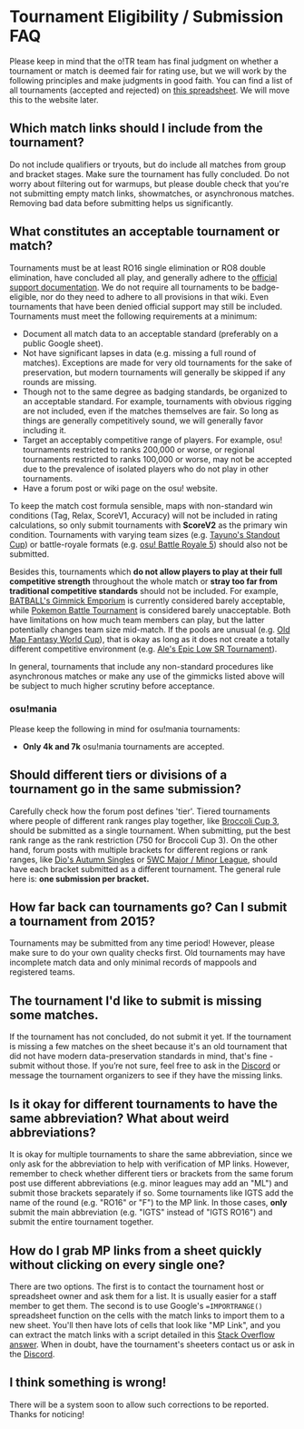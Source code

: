 # Tournament Eligibility / Submission FAQ

Please keep in mind that the o!TR team has final judgment on whether a tournament or match is deemed fair for rating use, but we will work by the following principles and make judgments in good faith. You can find a list of all tournaments (accepted and rejected) on [this spreadsheet](https://docs.google.com/spreadsheets/d/1F6yBKfVQqkusVxoIEEBP9j4l0h52D0tPHODGXQqCau8/edit?gid=817877375#gid=817877375). We will move this to the website later.

## Which match links should I include from the tournament?

Do not include qualifiers or tryouts, but do include all matches from group and bracket stages. Make sure the tournament has fully concluded. Do not worry about filtering out for warmups, but please double check that you're not submitting empty match links, showmatches, or asynchronous matches. Removing bad data before submitting helps us significantly.

## What constitutes an acceptable tournament or match?

Tournaments must be at least RO16 single elimination or RO8 double elimination, have concluded all play, and generally adhere to the [official support documentation](https://osu.ppy.sh/wiki/en/Tournaments/Official_support#tournaments). We do not require all tournaments to be badge-eligible, nor do they need to adhere to all provisions in that wiki. Even tournaments that have been denied official support may still be included. Tournaments must meet the following requirements at a minimum:

* Document all match data to an acceptable standard (preferably on a public Google sheet).
* Not have significant lapses in data (e.g. missing a full round of matches). Exceptions are made for very old tournaments for the sake of preservation, but modern tournaments will generally be skipped if any rounds are missing.
* Though not to the same degree as badging standards, be organized to an acceptable standard. For example, tournaments with obvious rigging are not included, even if the matches themselves are fair. So long as things are generally competitively sound, we will generally favor including it.
* Target an acceptably competitive range of players. For example, osu! tournaments restricted to ranks 200,000 or worse, or regional tournaments restricted to ranks 100,000 or worse, may not be accepted due to the prevalence of isolated players who do not play in other tournaments.
* Have a forum post or wiki page on the osu! website.

To keep the match cost formula sensible, maps with non-standard win conditions (Tag, Relax, ScoreV1, Accuracy) will not be included in rating calculations, so only submit tournaments with **ScoreV2** as the primary win condition. Tournaments with varying team sizes (e.g. [Tayuno's Standout Cup](https://osu.ppy.sh/community/forums/topics/1492360?n=1)) or battle-royale formats (e.g. [osu! Battle Royale 5](https://osu.ppy.sh/community/forums/topics/1502313?n=1)) should also not be submitted.

Besides this, tournaments which **do not allow players to play at their full competitive strength** throughout the whole match or **stray too far from traditional competitive standards** should not be included. For example, [BATBALL's Gimmick Emporium](https://osu.ppy.sh/community/forums/topics/1767170?n=1) is currently considered barely acceptable, while [Pokemon Battle Tournament](https://osu.ppy.sh/community/forums/topics/1790791?n=1) is considered barely unacceptable. Both have limitations on how much team members can play, but the latter potentially changes team size mid-match. If the pools are unusual (e.g. [Old Map Fantasy World Cup](https://osu.ppy.sh/community/forums/topics/1359817?n=1)), that is okay as long as it does not create a totally different competitive environment (e.g. [Ale's Epic Low SR Tournament](https://osu.ppy.sh/community/forums/topics/1390305?n=1)).

In general, tournaments that include any non-standard procedures like asynchronous matches or make any use of the gimmicks listed above will be subject to much higher scrutiny before acceptance.

### osu!mania

Please keep the following in mind for osu!mania tournaments:

- **Only 4k and 7k** osu!mania tournaments are accepted.

## Should different tiers or divisions of a tournament go in the same submission?

Carefully check how the forum post defines 'tier'. Tiered tournaments where people of different rank ranges play together, like [Broccoli Cup 3](https://osu.ppy.sh/community/forums/topics/1829892?n=1), should be submitted as a single tournament. When submitting, put the best rank range as the rank restriction (750 for Broccoli Cup 3). On the other hand, forum posts with multiple brackets for different regions or rank ranges, like [Dio's Autumn Singles](https://osu.ppy.sh/community/forums/topics/1086855?n=1) or [5WC Major / Minor League](https://osu.ppy.sh/community/forums/topics/1541806?n=1), should have each bracket submitted as a different tournament. The general rule here is: **one submission per bracket.**

## How far back can tournaments go? Can I submit a tournament from 2015?

Tournaments may be submitted from any time period! However, please make sure to do your own quality checks first. Old tournaments may have incomplete match data and only minimal records of mappools and registered teams.

## The tournament I'd like to submit is missing some matches.

If the tournament has not concluded, do not submit it yet. If the tournament is missing a few matches on the sheet because it's an old tournament that did not have modern data-preservation standards in mind, that's fine - submit without those. If you’re not sure, feel free to ask in the [Discord](https://discord.gg/R53AwX2tJA) or message the tournament organizers to see if they have the missing links.

## Is it okay for different tournaments to have the same abbreviation? What about weird abbreviations?

It is okay for multiple tournaments to share the same abbreviation, since we only ask for the abbreviation to help with verification of MP links. However, remember to check whether different tiers or brackets from the same forum post use different abbreviations (e.g. minor leagues may add an "ML") and submit those brackets separately if so. Some tournaments like IGTS add the name of the round (e.g. "RO16" or "F") to the MP link. In those cases, **only** submit the main abbreviation (e.g. "IGTS" instead of "IGTS RO16") and submit the entire tournament together.

## How do I grab MP links from a sheet quickly without clicking on every single one?

There are two options. The first is to contact the tournament host or spreadsheet owner and ask them for a list. It is usually easier for a staff member to get them. The second is to use Google's  `=IMPORTRANGE()` spreadsheet function on the cells with the match links to import them to a new sheet. You'll then have lots of cells that look like "MP Link", and you can extract the match links with a script detailed in this [Stack Overflow answer](https://stackoverflow.com/a/67206954). When in doubt, have the tournament's sheeters contact us or ask in the [Discord](https://discord.gg/R53AwX2tJA).

## I think something is wrong!

There will be a system soon to allow such corrections to be reported. Thanks for noticing!